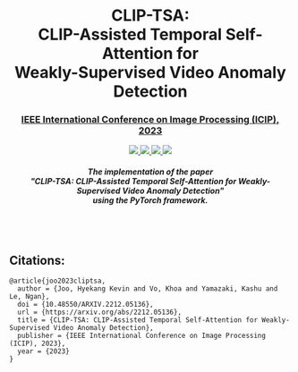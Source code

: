 <h1 align="center">CLIP-TSA: <br> CLIP-Assisted Temporal Self-Attention for <br> Weakly-Supervised Video Anomaly Detection</h1>
</p>
<h3 align="center"><a href="https://2023.ieeeicip.org/" target="_blank">IEEE International Conference on Image Processing (ICIP), 2023</h3></p>
<p align="center">
    <a href="https://arxiv.org/abs/2212.05136" alt="ArXiv">
        <img src="https://img.shields.io/badge/paper-arxiv-orange.svg" />
    </a>
    <a href="https://ieeexplore.ieee.org/xpl/conhome/1000349/all-proceedings" alt="Proceedings">
        <img src="https://img.shields.io/badge/paper-proceedings-orange.svg" />
    </a>
    <a href="https://hyekang.info/bibtex/clip-tsa.txt" alt="Cite">
        <img src="https://img.shields.io/badge/cite-bibtex-orange.svg" />
    </a>
     <a href="https://twitter.com/cokecoda" alt="Twitter">
        <img src="https://img.shields.io/twitter/url/https/twitter.com/cokecoda.svg?style=social&label=Follow%20%40cokecoda" />
     </a>
<h5 align="center">The implementation of the paper <br> "CLIP-TSA: CLIP-Assisted Temporal Self-Attention for Weakly-Supervised Video Anomaly Detection" <br> using the PyTorch framework.</h5>

<br>
<br>

## Citations:

```
@article{joo2023cliptsa,
  author = {Joo, Hyekang Kevin and Vo, Khoa and Yamazaki, Kashu and Le, Ngan},  
  doi = {10.48550/ARXIV.2212.05136},
  url = {https://arxiv.org/abs/2212.05136},  
  title = {CLIP-TSA: CLIP-Assisted Temporal Self-Attention for Weakly-Supervised Video Anomaly Detection},  
  publisher = {IEEE International Conference on Image Processing (ICIP), 2023},  
  year = {2023}
}
```
